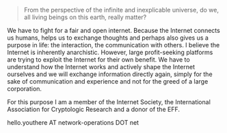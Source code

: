 
 > From the perspective of the infinite and inexplicable universe, do we, all living beings on this earth, really matter?

We have to fight for a fair and open internet. Because the Internet connects us humans, helps us to exchange thoughts and perhaps also gives us a purpose in life: the interaction, the communication with others. 
I believe the Internet is inherently anarchistic. However, large profit-seeking platforms are trying to exploit the Internet for their own benefit. We have to understand how the Internet works and actively shape the Internet ourselves and we will exchange information directly again, simply for the sake of communication and experience and not for the greed of a large corporation.

For this purpose I am a member of the Internet Society, the International Association for Cryptologic Research and a donor of the EFF.

hello.youthere AT network-operations DOT net


